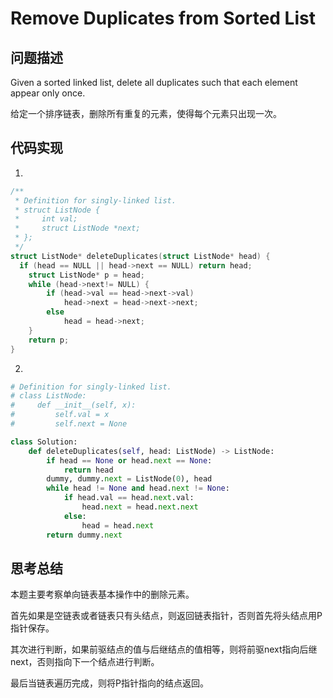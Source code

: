 # Remove Duplicates from Sorted List

## 问题描述

Given a sorted linked list, delete all duplicates such that each element appear only once.

给定一个排序链表，删除所有重复的元素，使得每个元素只出现一次。


## 代码实现

1.
``` C
/**
 * Definition for singly-linked list.
 * struct ListNode {
 *     int val;
 *     struct ListNode *next;
 * };
 */
struct ListNode* deleteDuplicates(struct ListNode* head) {
  if (head == NULL || head->next == NULL) return head;
	struct ListNode* p = head;
	while (head->next!= NULL) {
		if (head->val == head->next->val)
			head->next = head->next->next;
		else
			head = head->next;
	}
	return p;
}
```

2.
```python
# Definition for singly-linked list.
# class ListNode:
#     def __init__(self, x):
#         self.val = x
#         self.next = None

class Solution:
    def deleteDuplicates(self, head: ListNode) -> ListNode:
        if head == None or head.next == None:
            return head
        dummy, dummy.next = ListNode(0), head
        while head != None and head.next != None:
            if head.val == head.next.val:
                head.next = head.next.next
            else:
                head = head.next
        return dummy.next
```

## 思考总结

本题主要考察单向链表基本操作中的删除元素。

首先如果是空链表或者链表只有头结点，则返回链表指针，否则首先将头结点用P指针保存。

其次进行判断，如果前驱结点的值与后继结点的值相等，则将前驱next指向后继next，否则指向下一个结点进行判断。

最后当链表遍历完成，则将P指针指向的结点返回。


